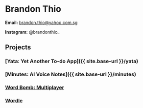 # Brandon Thio

**Email:** [brandon.thio@yahoo.com.sg](mailto:brandon.thio@yahoo.com.sg)  

**Instagram:** @brandonthio_

## Projects

### [Yata: Yet Another To-do App]({{ site.base-url }}/yata)

### [Minutes: AI Voice Notes]({{ site.base-url }}/minutes)

### [Word Bomb: Multiplayer](https://apps.apple.com/us/app/word-bomb-multiplayer/id1577748567)

### [Wordle](https://apps.apple.com/us/app/wordsmith-guess-the-word/id1608476770)


